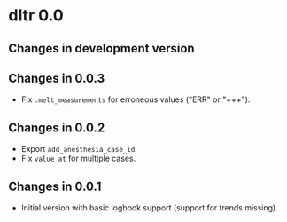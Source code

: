 # dltr 0.0

## Changes in development version

## Changes in 0.0.3

- Fix `.melt_measurements` for erroneous values ("ERR" or "+++").

## Changes in 0.0.2

- Export `add_anesthesia_case_id`.
- Fix `value_at` for multiple cases.

## Changes in 0.0.1

- Initial version with basic logbook support (support for trends missing).


